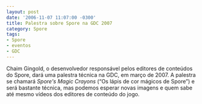 ```yaml
---
layout: post
date: '2006-11-07 11:07:00 -0300'
title: Palestra sobre Spore na GDC 2007
category: Spore
tags:
- Spore
- eventos
- GDC
---
```

Chaim Gingold, o desenvolvedor responsável pelos editores de conteúdos do Spore, dará uma palestra técnica na GDC, em março de 2007. A palestra se chamará _Spore's Magic Crayons_ (“Os lápis de cor mágicos de Spore”) e será bastante técnica, mas podemos esperar novas imagens e quem sabe até mesmo vídeos dos editores de conteúdo do jogo.